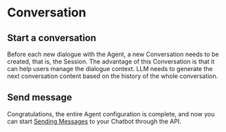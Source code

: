 # Conversation

## Start a conversation
Before each new dialogue with the Agent, a new Conversation needs to be created, that is, the Session. The advantage of this Conversation is that it can help users manage the dialogue context. LLM needs to generate the next conversation content based on the history of the whole conversation.

<!-- ![Alt text](assets/conversation-creation.png) -->

## Send message
Congratulations, the entire Agent configuration is complete, and now you can start [Sending Messages](https://www.postman.com/orange-flare-634868/workspace/botsharp/request/1346299-6f51dfe2-0ea5-4910-bf62-f5515f46db73) to your Chatbot through the API.

<!-- ![Alt text](assets/conversation-send-message.png) -->